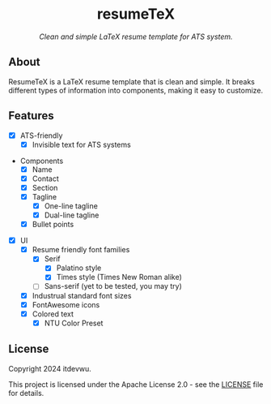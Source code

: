 <div align="center">

# resumeTeX

_Clean and simple LaTeX resume template for ATS system._

</div>

## About

ResumeTeX is a LaTeX resume template that is clean and simple. It breaks different types of information into components, making it easy to customize.

## Features

- [x] ATS-friendly
  - [x] Invisible text for ATS systems
- Components
  - [x] Name
  - [x] Contact
  - [x] Section
  - [x] Tagline
    - [x] One-line tagline
    - [x] Dual-line tagline
  - [x] Bullet points
- [x] UI
  - [x] Resume friendly font families
    - [x] Serif
      - [x] Palatino style
      - [x] Times style (Times New Roman alike)
    - [ ] Sans-serif (yet to be tested, you may try)
  - [x] Industrual standard font sizes
  - [x] FontAwesome icons
  - [x] Colored text
    - [x] NTU Color Preset

## License

Copyright 2024 itdevwu.

This project is licensed under the Apache License 2.0 - see the [LICENSE](LICENSE) file for details.
